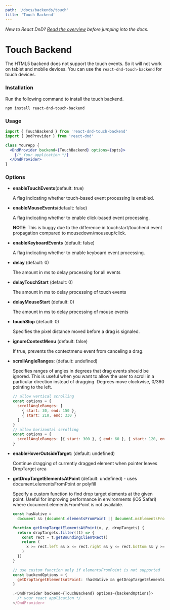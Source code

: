 ```yaml
---
path: '/docs/backends/touch'
title: 'Touch Backend'
---
```


_New to React DnD? [Read the overview](/docs/overview) before jumping into the docs._

# Touch Backend

The HTML5 backend does not support the touch events. So it will not work on tablet and mobile devices. You can use the `react-dnd-touch-backend` for touch devices.

### Installation

Run the following command to install the touch backend.

```
npm install react-dnd-touch-backend
```

### Usage

```jsx
import { TouchBackend } from 'react-dnd-touch-backend'
import { DndProvider } from 'react-dnd'

class YourApp {
  <DndProvider backend={TouchBackend} options={opts}>
    {/* Your application */}
  </DndProvider>
}
```

### Options

- **enableTouchEvents**(default: true)

  A flag indicating whether touch-based event processing is enabled.

- **enableMouseEvents**(default: false)

  A flag indicating whether to enable click-based event processing.

  **NOTE**: This is buggy due to the difference in touchstart/touchend event propagation compared to mousedown/mouseup/click.

- **enableKeyboardEvents** (default: false)

  A flag indicating whether to enable keyboard event processing.

- **delay** (default: 0)

  The amount in ms to delay processing for all events

- **delayTouchStart** (default: 0)

  The amount in ms to delay processing of touch events

- **delayMouseStart** (default: 0)

  The amount in ms to delay processing of mouse events

- **touchSlop** (default: 0)

  Specifies the pixel distance moved before a drag is signaled.

- **ignoreContextMenu** (default: false)

  If true, prevents the contextmenu event from canceling a drag.

- **scrollAngleRanges**: (default: undefined)

  Specifies ranges of angles in degrees that drag events should be ignored. This is useful when you want to allow the user to scroll in a particular direction instead of dragging. Degrees move clockwise, 0/360 pointing to the left.

  ```jsx
  // allow vertical scrolling
  const options = {
    scrollAngleRanges: [
      { start: 30, end: 150 },
      { start: 210, end: 330 }
    ]
  }
  // allow horizontal scrolling
  const options = {
    scrollAngleRanges: [{ start: 300 }, { end: 60 }, { start: 120, end: 240 }]
  }
  ```

- **enableHoverOutsideTarget**: (default: undefined)

  Continue dragging of currently dragged element when pointer leaves DropTarget area

- **getDropTargetElementsAtPoint** (default: undefined) - uses document.elementsFromPoint or polyfill

  Specify a custom function to find drop target elements at the given point. Useful for improving performance in environments (iOS Safari) where document.elementsFromPoint is not available.

  ```jsx
  const hasNative =
    document && (document.elementsFromPoint || document.msElementsFromPoint)

  function getDropTargetElementsAtPoint(x, y, dropTargets) {
    return dropTargets.filter((t) => {
      const rect = t.getBoundingClientRect()
      return (
        x >= rect.left && x <= rect.right && y <= rect.bottom && y >= rect.top
      )
    })
  }

  // use custom function only if elementsFromPoint is not supported
  const backendOptions = {
    getDropTargetElementsAtPoint: !hasNative && getDropTargetElementsAtPoint
  }

  ;<DndProvider backend={TouchBackend} options={backendOptions}>
    /* your react application */
  </DndProvider>
  ```

